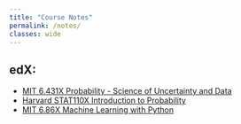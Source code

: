 ```yaml
---
title: "Course Notes"
permalink: /notes/
classes: wide
---
```

<!-- Course notes
-->

## edX:
  - [MIT 6.431X Probability - Science of Uncertainty and Data](/6431x/)
  - [Harvard STAT110X Introduction to Probability](/stat110.md)
  - [MIT 6.86X Machine Learning with Python](/686x.md)
